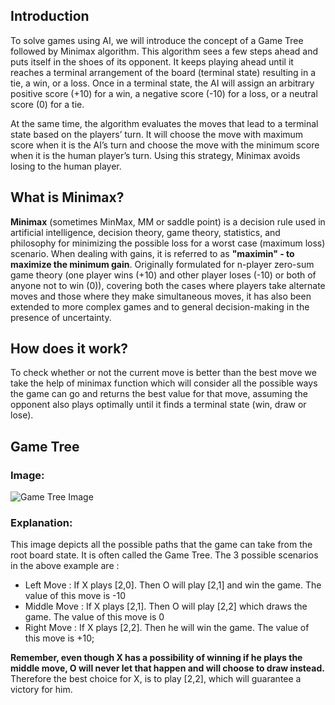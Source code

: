 ## Introduction
To solve games using AI, we will introduce the concept of a Game Tree followed by Minimax algorithm. This algorithm sees a few steps ahead and puts itself in the shoes of its opponent. It keeps playing ahead until it reaches a terminal arrangement of the board (terminal state) resulting in a tie, a win, or a loss. Once in a terminal state, the AI will assign an arbitrary positive score (+10) for a win, a negative score (-10) for a loss, or a neutral score (0) for a tie.

At the same time, the algorithm evaluates the moves that lead to a terminal state based on the players’ turn. It will choose the move with maximum score when it is the AI’s turn and choose the move with the minimum score when it is the human player’s turn. Using this strategy, Minimax avoids losing to the human player.

## What is Minimax?
**Minimax** (sometimes MinMax, MM or saddle point) is a decision rule used in artificial intelligence, decision theory, game theory, statistics, and philosophy for minimizing the possible loss for a worst case (maximum loss) scenario. When dealing with gains, it is referred to as **"maximin" - to maximize the minimum gain**. Originally formulated for n-player zero-sum game theory (one player wins (+10) and other player loses (-10) or both of anyone not to win (0)), covering both the cases where players take alternate moves and those where they make simultaneous moves, it has also been extended to more complex games and to general decision-making in the presence of uncertainty. 

## How does it work?
To check whether or not the current move is better than the best move we take the help of minimax function which will consider all the possible ways the game can go and returns the best value for that move, assuming the opponent also plays optimally until it finds a terminal state (win, draw or lose).

## Game Tree

### Image: 

![Game Tree Image](https://github.com/dhhruv/Tic-Tac-Toe/blob/master/tictactoe.jpg)

### Explanation:

This image depicts all the possible paths that the game can take from the root board state. It is often called the Game Tree. 
The 3 possible scenarios in the above example are : 
 
-	Left Move : If X plays [2,0]. Then O will play [2,1] and win the game. The value of this move is -10
-	Middle Move : If X plays [2,1]. Then O will play [2,2] which draws the game. The value of this move is 0
-	Right Move : If X plays [2,2]. Then he will win the game. The value of this move is +10;

**Remember, even though X has a possibility of winning if he plays the middle move, O will never let that happen and will choose to draw instead.**
Therefore the best choice for X, is to play [2,2], which will guarantee a victory for him.